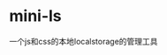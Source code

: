 # mini-ls

一个js和css的本地localstorage的管理工具
<!-- 
<img width="350"  src="https://github.com/376968795/wangyiyun-Liberty/blob/master/model/1.png"/>

<img width="350"  src="https://github.com/376968795/wangyiyun-Liberty/blob/master/model/2.png"/> -->
